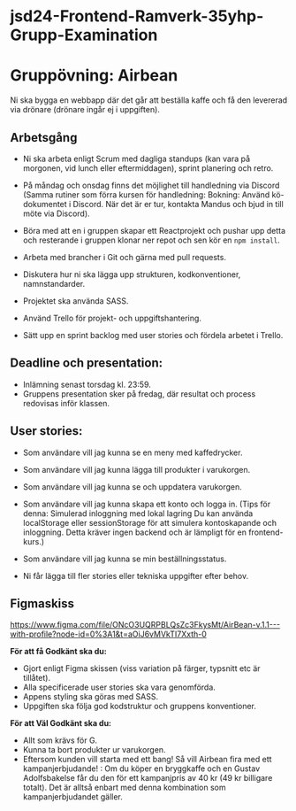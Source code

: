# jsd24-Frontend-Ramverk-35yhp-Grupp-Examination


# Gruppövning: Airbean

Ni ska bygga en webbapp där det går att beställa kaffe och få den levererad via drönare (drönare ingår ej i uppgiften).

## Arbetsgång
- Ni ska arbeta enligt Scrum med dagliga standups (kan vara på morgonen, vid lunch eller eftermiddagen), sprint planering och retro. 
- På måndag och onsdag finns det möjlighet till handledning via Discord (Samma rutiner som förra kursen för handledning: 
Bokning: Använd kö-dokumentet i Discord. När det är er tur, kontakta Mandus och bjud in till möte via Discord).

- Böra med att en i gruppen skapar ett Reactprojekt och pushar upp detta och resterande i gruppen klonar ner repot och sen kör en `npm install`. 
- Arbeta med brancher i Git och gärna med pull requests.
- Diskutera hur ni ska lägga upp strukturen, kodkonventioner, namnstandarder.
- Projektet ska använda SASS.
- Använd Trello för projekt- och uppgiftshantering.
- Sätt upp en sprint backlog med user stories och fördela arbetet i Trello.

## Deadline och presentation:
- Inlämning senast torsdag kl. 23:59.
- Gruppens presentation sker på fredag, där resultat och process redovisas inför klassen.

## User stories:
- Som användare vill jag kunna se en meny med kaffedrycker.
- Som användare vill jag kunna lägga till produkter i varukorgen.
- Som användare vill jag kunna se och uppdatera varukorgen.
- Som användare vill jag kunna skapa ett konto och logga in.
(Tips för denna: Simulerad inloggning med lokal lagring
Du kan använda localStorage eller sessionStorage för att simulera kontoskapande och inloggning. Detta kräver ingen backend och är lämpligt för en frontend-kurs.)
- Som användare vill jag kunna se min beställningsstatus.

- Ni får lägga till fler stories eller tekniska uppgifter efter behov.

## Figmaskiss
https://www.figma.com/file/ONcO3UQRPBLQsZc3FkysMt/AirBean-v.1.1---with-profile?node-id=0%3A1&t=aOiJ6vMVkTI7Xxth-0

**För att få Godkänt ska du:**
* Gjort enligt Figma skissen (viss variation på färger, typsnitt etc är tillåtet).
* Alla specificerade user stories ska vara genomförda.
* Appens styling ska göras med SASS.
* Uppgiften ska följa god kodstruktur och gruppens konventioner.

**För att Väl Godkänt ska du:**
* Allt som krävs för G.
* Kunna ta bort produkter ur varukorgen.
* Eftersom kunden vill starta med ett bang! Så vill Airbean fira med ett kampanjerbjudande! : 
Om du köper en bryggkaffe och en Gustav Adolfsbakelse får du den för ett kampanjpris av 40 kr (49 kr billigare totalt). Det är alltså enbart med denna kombination som kampanjerbjudandet gäller.

